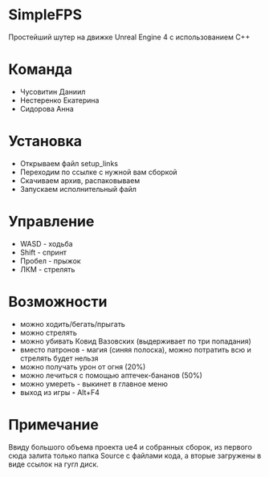 # SimpleFPS
Простейший шутер на движке Unreal Engine 4 с использованием C++

# Команда
- Чусовитин Даниил
- Нестеренко Екатерина
- Сидорова Анна

# Установка
- Открываем файл setup_links
- Переходим по ссылке с нужной вам сборкой
- Скачиваем архив, распаковываем
- Запускаем исполнительный файл

# Управление
- WASD - ходьба
- Shift - спринт
- Пробел - прыжок
- ЛКМ - стрелять

# Возможности
- можно ходить/бегать/прыгать
- можно стрелять
- можно убивать Ковид Вазовских (выдерживает по три попадания)
- вместо патронов - магия (синяя полоска), можно потратить всю и стрелять будет нельзя
- можно получать урон от огня (20%)
- можно лечиться с помощью аптечек-бананов (50%)
- можно умереть - выкинет в главное меню
- выход из игры - Alt+F4

# Примечание
Ввиду большого объема проекта ue4 и собранных сборок, из первого сюда залита только папка Source с файлами кода, а вторые загружены в виде ссылок на гугл диск.

